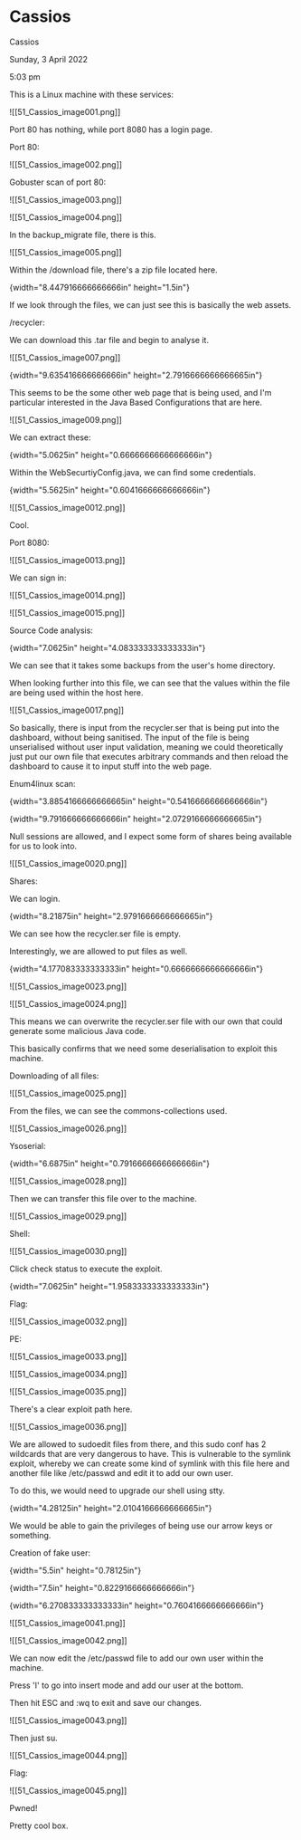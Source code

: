 # Cassios

Cassios

Sunday, 3 April 2022

5:03 pm

This is a Linux machine with these services:

!\[\[51\_Cassios\_image001.png]]

&#x20;

Port 80 has nothing, while port 8080 has a login page.

&#x20;

Port 80:

!\[\[51\_Cassios\_image002.png]]

&#x20;

Gobuster scan of port 80:

!\[\[51\_Cassios\_image003.png]]

&#x20;

!\[\[51\_Cassios\_image004.png]]

&#x20;

In the backup\_migrate file, there is this.

!\[\[51\_Cassios\_image005.png]]

&#x20;

Within the /download file, there's a zip file located here.

{width="8.447916666666666in" height="1.5in"}

&#x20;

If we look through the files, we can just see this is basically the web assets.

&#x20;

/recycler:

We can download this .tar file and begin to analyse it.

!\[\[51\_Cassios\_image007.png]]

&#x20;

{width="9.635416666666666in" height="2.7916666666666665in"}

&#x20;

This seems to be the some other web page that is being used, and I'm particular interested in the Java Based Configurations that are here.

!\[\[51\_Cassios\_image009.png]]

&#x20;

We can extract these:

{width="5.0625in" height="0.6666666666666666in"}

&#x20;

&#x20;

Within the WebSecurtiyConfig.java, we can find some credentials.

{width="5.5625in" height="0.6041666666666666in"}

&#x20;

!\[\[51\_Cassios\_image0012.png]]

Cool.

&#x20;

Port 8080:

!\[\[51\_Cassios\_image0013.png]]

&#x20;

We can sign in:

!\[\[51\_Cassios\_image0014.png]]

&#x20;

!\[\[51\_Cassios\_image0015.png]]

&#x20;

Source Code analysis:

{width="7.0625in" height="4.083333333333333in"}

&#x20;

We can see that it takes some backups from the user's home directory.

&#x20;

When looking further into this file, we can see that the values within the file are being used within the host here.

!\[\[51\_Cassios\_image0017.png]]

&#x20;

So basically, there is input from the recycler.ser that is being put into the dashboard, without being sanitised. The input of the file is being unserialised without user input validation, meaning we could theoretically just put our own file that executes arbitrary commands and then reload the dashboard to cause it to input stuff into the web page.

&#x20;

Enum4linux scan:

{width="3.8854166666666665in" height="0.5416666666666666in"}

&#x20;

{width="9.791666666666666in" height="2.0729166666666665in"}

Null sessions are allowed, and I expect some form of shares being available for us to look into.

&#x20;

!\[\[51\_Cassios\_image0020.png]]

&#x20;

Shares:

We can login.

{width="8.21875in" height="2.9791666666666665in"}

&#x20;

We can see how the recycler.ser file is empty.

Interestingly, we are allowed to put files as well.

{width="4.177083333333333in" height="0.6666666666666666in"}

&#x20;

!\[\[51\_Cassios\_image0023.png]]

&#x20;

!\[\[51\_Cassios\_image0024.png]]

&#x20;

This means we can overwrite the recycler.ser file with our own that could generate some malicious Java code.

This basically confirms that we need some deserialisation to exploit this machine.

&#x20;

Downloading of all files:

!\[\[51\_Cassios\_image0025.png]]

&#x20;

From the files, we can see the commons-collections used.

!\[\[51\_Cassios\_image0026.png]]

&#x20;

Ysoserial:

{width="6.6875in" height="0.7916666666666666in"}

&#x20;

!\[\[51\_Cassios\_image0028.png]]

&#x20;

Then we can transfer this file over to the machine.

!\[\[51\_Cassios\_image0029.png]]

&#x20;

Shell:

!\[\[51\_Cassios\_image0030.png]]

Click check status to execute the exploit.

{width="7.0625in" height="1.9583333333333333in"}

&#x20;

Flag:

!\[\[51\_Cassios\_image0032.png]]

&#x20;

PE:

!\[\[51\_Cassios\_image0033.png]]

&#x20;

!\[\[51\_Cassios\_image0034.png]]

&#x20;

!\[\[51\_Cassios\_image0035.png]]

&#x20;

There's a clear exploit path here.

!\[\[51\_Cassios\_image0036.png]]

&#x20;

We are allowed to sudoedit files from there, and this sudo conf has 2 wildcards that are very dangerous to have. This is vulnerable to the symlink exploit, whereby we can create some kind of symlink with this file here and another file like /etc/passwd and edit it to add our own user.

&#x20;

To do this, we would need to upgrade our shell using stty.

{width="4.28125in" height="2.0104166666666665in"}

&#x20;

We would be able to gain the privileges of being use our arrow keys or something.

&#x20;

Creation of fake user:

{width="5.5in" height="0.78125in"}

&#x20;

{width="7.5in" height="0.8229166666666666in"}

&#x20;

{width="6.270833333333333in" height="0.7604166666666666in"}

&#x20;

!\[\[51\_Cassios\_image0041.png]]

&#x20;

!\[\[51\_Cassios\_image0042.png]]

&#x20;

We can now edit the /etc/passwd file to add our own user within the machine.

Press 'I' to go into insert mode and add our user at the bottom.

Then hit ESC and :wq to exit and save our changes.

!\[\[51\_Cassios\_image0043.png]]

&#x20;

Then just su.

!\[\[51\_Cassios\_image0044.png]]

&#x20;

Flag:

!\[\[51\_Cassios\_image0045.png]]

&#x20;

Pwned!

Pretty cool box.

&#x20;

&#x20;

&#x20;
